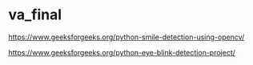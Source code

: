 # va_final

https://www.geeksforgeeks.org/python-smile-detection-using-opencv/

https://www.geeksforgeeks.org/python-eye-blink-detection-project/

